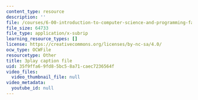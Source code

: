 ```yaml
---
content_type: resource
description: ''
file: /courses/6-00-introduction-to-computer-science-and-programming-fall-2008/35f9ffa69fd85bc58a71caec7236564f_tuRYbBvOMRo.vtt
file_size: 64733
file_type: application/x-subrip
learning_resource_types: []
license: https://creativecommons.org/licenses/by-nc-sa/4.0/
ocw_type: OCWFile
resourcetype: Other
title: 3play caption file
uid: 35f9ffa6-9fd8-5bc5-8a71-caec7236564f
video_files:
  video_thumbnail_file: null
video_metadata:
  youtube_id: null
---
```

